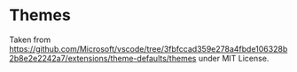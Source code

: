# Themes

Taken from <https://github.com/Microsoft/vscode/tree/3fbfccad359e278a4fbde106328b2b8e2e2242a7/extensions/theme-defaults/themes> under MIT License.
